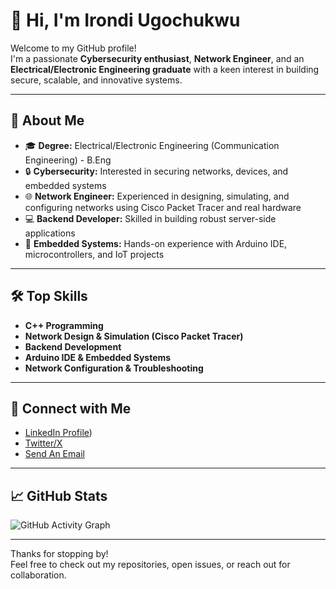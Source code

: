 # 👋 Hi, I'm Irondi Ugochukwu

Welcome to my GitHub profile!  
I'm a passionate **Cybersecurity enthusiast**, **Network Engineer**, and an **Electrical/Electronic Engineering graduate** with a keen interest in building secure, scalable, and innovative systems.

---

## 🚀 About Me

- 🎓 **Degree:** Electrical/Electronic Engineering (Communication Engineering) - B.Eng
- 🔒 **Cybersecurity:** Interested in securing networks, devices, and embedded systems
- 🌐 **Network Engineer:** Experienced in designing, simulating, and configuring networks using Cisco Packet Tracer and real hardware
- 💻 **Backend Developer:** Skilled in building robust server-side applications
- 🤖 **Embedded Systems:** Hands-on experience with Arduino IDE, microcontrollers, and IoT projects

---

## 🛠️ Top Skills

- **C++ Programming**
- **Network Design & Simulation (Cisco Packet Tracer)**
- **Backend Development**
- **Arduino IDE & Embedded Systems**
- **Network Configuration & Troubleshooting**

---

## 🔗 Connect with Me

- [LinkedIn Profile](https://www.linkedin.com/in/ugochukwu-irondi-07483920b)) <!-- Add your LinkedIn URL here -->
- [Twitter/X](#) <!-- Add your Twitter/X URL here -->
- [Send An Email](irondiugochukwu48@gmail.com) <!-- Add your email or contact method -->

---

## 📈 GitHub Stats

![GitHub Activity Graph](https://github-readme-activity-graph.vercel.app/graph?username=IrondiUg&theme=react-dark)

---

Thanks for stopping by!  
Feel free to check out my repositories, open issues, or reach out for collaboration.
